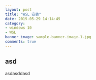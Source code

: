 ```yaml
---
layout: post
title: "WSL 安装"
date: 2019-05-29 14:14:49
category:
- windows 10
- WSL
banner_image: sample-banner-image-1.jpg
comments: true
---
```


## asd

asdasddasd